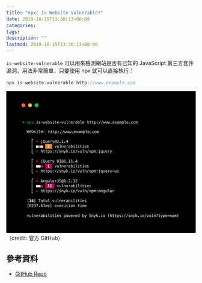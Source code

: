 ```yaml
---
title: "npx: Is Website Vulnerable?"
date: 2019-10-15T13:30:13+08:00
categories:
tags:
description: ""
lastmod: 2019-10-15T13:30:13+08:00
---
```


`is-website-vulnerable` 可以用來檢測網站是否有已知的 JavaScript 第三方套件漏洞，用法非常簡單，只要使用 npx 就可以直接執行：

```js
npx is-website-vulnerable http://www.example.com
```

![is_website_vulnerable 截圖](https://github.com/lirantal/is-website-vulnerable/raw/master/.github/is-website-vulnerable-logo.png)  
（credit: 官方 GitHub）


## 參考資料

- [GitHub Repo](https://github.com/lirantal/is-website-vulnerable)

